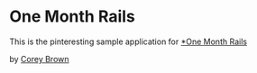 # One Month Rails

This is the pinteresting sample application for
[*One Month Rails](http://onemonthrails.com)

by [Corey Brown](http://www.corey-brown.com)